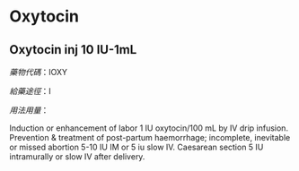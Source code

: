 # Oxytocin

## Oxytocin inj 10 IU-1mL

*藥物代碼*：IOXY

*給藥途徑*：I

*用法用量*：

Induction or enhancement of labor 1 IU oxytocin/100 mL by IV drip infusion. Prevention & treatment of post-partum haemorrhage; incomplete, inevitable or missed abortion 5-10 IU IM or 5 iu slow IV. Caesarean section 5 IU intramurally or slow IV after delivery.

